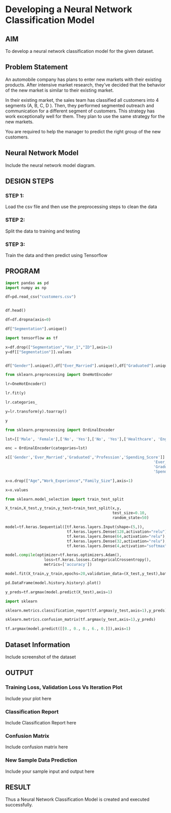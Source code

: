 # Developing a Neural Network Classification Model

## AIM

To develop a neural network classification model for the given dataset.

## Problem Statement

An automobile company has plans to enter new markets with their existing products. After intensive market research, they’ve decided that the behavior of the new market is similar to their existing market.

In their existing market, the sales team has classified all customers into 4 segments (A, B, C, D ). Then, they performed segmented outreach and communication for a different segment of customers. This strategy has work exceptionally well for them. They plan to use the same strategy for the new markets.

You are required to help the manager to predict the right group of the new customers.

## Neural Network Model

Include the neural network model diagram.

## DESIGN STEPS

### STEP 1:
Load the csv file and then use the preprocessing steps to clean the data

### STEP 2:
Split the data to training and testing

### STEP 3:
Train the data and then predict using Tensorflow

## PROGRAM
```python
import pandas as pd
import numpy as np

df=pd.read_csv("customers.csv")


df.head()

df=df.dropna(axis=0)

df["Segmentation"].unique()

import tensorflow as tf

x=df.drop(["Segmentation","Var_1","ID"],axis=1)
y=df[["Segmentation"]].values


df["Gender"].unique(),df["Ever_Married"].unique(),df["Graduated"].unique(),df["Profession"].unique(),df["Spending_Score"].unique()

from sklearn.preprocessing import OneHotEncoder

lr=OneHotEncoder()

lr.fit(y)

lr.categories_

y=lr.transform(y).toarray()

y

from sklearn.preprocessing import OrdinalEncoder

lst=[['Male', 'Female'],['No', 'Yes'],['No', 'Yes'],['Healthcare', 'Engineer', 'Lawyer', 'Artist', 'Doctor','Homemaker', 'Entertainment', 'Marketing', 'Executive'],['Low', 'High', 'Average']]

enc = OrdinalEncoder(categories=lst)

x[['Gender','Ever_Married','Graduated','Profession','Spending_Score']] = enc.fit_transform(x[['Gender',
                                                                 'Ever_Married',
                                                                 'Graduated','Profession',
                                                                 'Spending_Score']])

x=x.drop(["Age","Work_Experience","Family_Size"],axis=1)

x=x.values

from sklearn.model_selection import train_test_split

X_train,X_test,y_train,y_test=train_test_split(x,y,
                                               test_size=0.10,
                                               random_state=50)

model=tf.keras.Sequential([tf.keras.layers.Input(shape=(5,)),
                           tf.keras.layers.Dense(128,activation="relu"),
                           tf.keras.layers.Dense(64,activation="relu"),
                           tf.keras.layers.Dense(32,activation="relu"),
                           tf.keras.layers.Dense(4,activation="softmax")])

model.compile(optimizer=tf.keras.optimizers.Adam(),
                 loss=tf.keras.losses.CategoricalCrossentropy(),
                 metrics=['accuracy'])

model.fit(X_train,y_train,epochs=20,validation_data=(X_test,y_test),batch_size=32)

pd.DataFrame(model.history.history).plot()

y_preds=tf.argmax(model.predict(X_test),axis=1)

import sklearn

sklearn.metrics.classification_report(tf.argmax(y_test,axis=1),y_preds)

sklearn.metrics.confusion_matrix(tf.argmax(y_test,axis=1),y_preds)

tf.argmax(model.predict([[0., 0., 0., 6., 0.]]),axis=1)
```

## Dataset Information

Include screenshot of the dataset

## OUTPUT

### Training Loss, Validation Loss Vs Iteration Plot

Include your plot here

### Classification Report

Include Classification Report here

### Confusion Matrix

Include confusion matrix here


### New Sample Data Prediction

Include your sample input and output here

## RESULT
Thus a Neural Network Classification Model is created and executed successfully.
